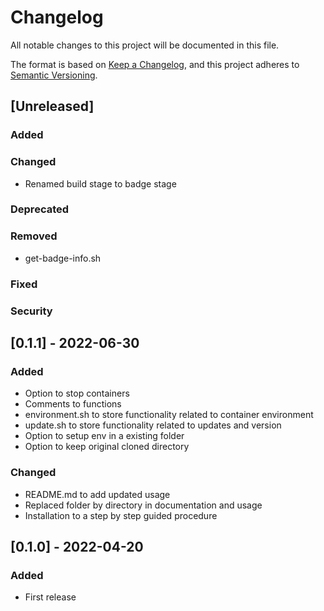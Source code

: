 # Changelog
All notable changes to this project will be documented in this file.

The format is based on [Keep a Changelog](https://keepachangelog.com/en/1.0.0/),
and this project adheres to [Semantic Versioning](https://semver.org/spec/v2.0.0.html).

## [Unreleased]

### Added

### Changed
- Renamed build stage to badge stage

### Deprecated

### Removed
- get-badge-info.sh

### Fixed

### Security


## [0.1.1] - 2022-06-30

### Added
- Option to stop containers
- Comments to functions
- environment.sh to store functionality related to container environment
- update.sh to store functionality related to updates and version
- Option to setup env in a existing folder
- Option to keep original cloned directory

### Changed
- README.md to add updated usage
- Replaced folder by directory in documentation and usage
- Installation to a step by step guided procedure


## [0.1.0] - 2022-04-20

### Added
- First release